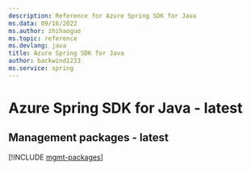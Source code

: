 ```yaml
---
description: Reference for Azure Spring SDK for Java
ms.data: 09/16/2022
ms.author: zhihaoguo
ms.topic: reference
ms.devlang: java
title: Azure Spring SDK for Java
author: backwind1233
ms.service: spring
---
```

# Azure Spring SDK for Java - latest

## Management packages - latest
[!INCLUDE [mgmt-packages](spring-mgmt-index.md)]